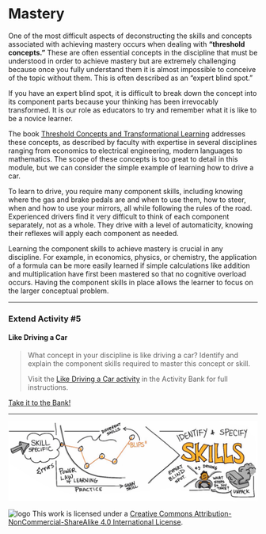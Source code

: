 # Mastery

One of the most difficult aspects of deconstructing the skills and concepts associated with achieving mastery occurs when dealing with **“threshold concepts.”** These are often essential concepts in the discipline that must be understood in order to achieve mastery but are extremely challenging because once you fully understand them it is almost impossible to conceive of the topic without them. This is often described as an “expert blind spot.”

If you have an expert blind spot, it is difficult to break down the concept into its component parts because your thinking has been irrevocably transformed. It is our role as educators to try and remember what it is like to be a novice learner.

The book [Threshold Concepts and Transformational Learning](https://waikato.primo.exlibrisgroup.com/permalink/64WAIKATO_INST/10hutka/alma9917500433203401) addresses these concepts, as described by faculty with expertise in several disciplines ranging from economics to electrical engineering, modern languages to mathematics. The scope of these concepts is too great to detail in this module, but we can consider the simple example of learning how to drive a car.

To learn to drive, you require many component skills, including knowing where the gas and brake pedals are and when to use them, how to steer, when and how to use your mirrors, all while following the rules of the road. Experienced drivers find it very difficult to think of each component separately, not as a whole. They drive with a level of automaticity, knowing their reflexes will apply each component as needed.

Learning the component skills to achieve mastery is crucial in any discipline. For example, in economics, physics, or chemistry, the application of a formula can be more easily learned if simple calculations like addition and multiplication have first been mastered so that no cognitive overload occurs. Having the component skills in place allows the learner to focus on the larger conceptual problem.

---
### Extend Activity #5
#### Like Driving a Car
>
>What concept in your discipline is like driving a car? Identify and explain the component skills required to master this concept or skill.
>
>Visit the [Like Driving a Car activity](https://elearn.waikato.ac.nz/mod/forum/view.php?id=1601368) in the Activity Bank for full instructions.
>

[Take it to the Bank!](https://elearn.waikato.ac.nz/mod/forum/view.php?id=1601368 ':class=button')

***

![What skills are required to master a concept or skill?  Describe all the specific skills and provide ways for students to practice these skills.](images/teacher-for-learning-mastery-skills.jpg)

![logo](https://i.creativecommons.org/l/by-nc-sa/4.0/88x31.png) This work is licensed under a [Creative Commons Attribution-NonCommercial-ShareAlike 4.0 International License](https://creativecommons.org/licenses/by-nc-sa/4.0/).
